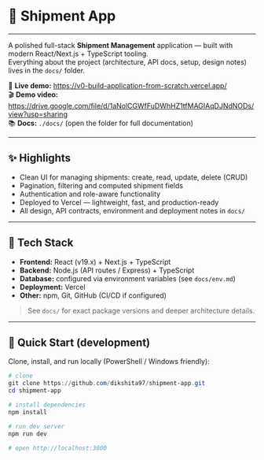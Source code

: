 # 🚚 Shipment App

---

A polished full-stack **Shipment Management** application — built with modern React/Next.js + TypeScript tooling.  
Everything about the project (architecture, API docs, setup, design notes) lives in the `docs/` folder.

🔗 **Live demo:** https://v0-build-application-from-scratch.vercel.app/  
🎬 **Demo video:** https://drive.google.com/file/d/1aNolCGWfFuDWhHZ1tfMAGIAqDJNdNODs/view?usp=sharing  
📚 **Docs:** `./docs/` (open the folder for full documentation)

---

## ✨ Highlights

- Clean UI for managing shipments: create, read, update, delete (CRUD)
- Pagination, filtering and computed shipment fields
- Authentication and role-aware functionality
- Deployed to Vercel — lightweight, fast, and production-ready
- All design, API contracts, environment and deployment notes in `docs/`

---

## 🧰 Tech Stack

- **Frontend:** React (v19.x) + Next.js + TypeScript  
- **Backend:** Node.js (API routes / Express) + TypeScript  
- **Database:** configured via environment variables (see `docs/env.md`)  
- **Deployment:** Vercel  
- **Other:** npm, Git, GitHub (CI/CD if configured)

> See `docs/` for exact package versions and deeper architecture details.

---

## 🚀 Quick Start (development)

Clone, install, and run locally (PowerShell / Windows friendly):

```powershell
# clone
git clone https://github.com/dikshita97/shipment-app.git
cd shipment-app

# install dependencies
npm install

# run dev server
npm run dev

# open http://localhost:3000
